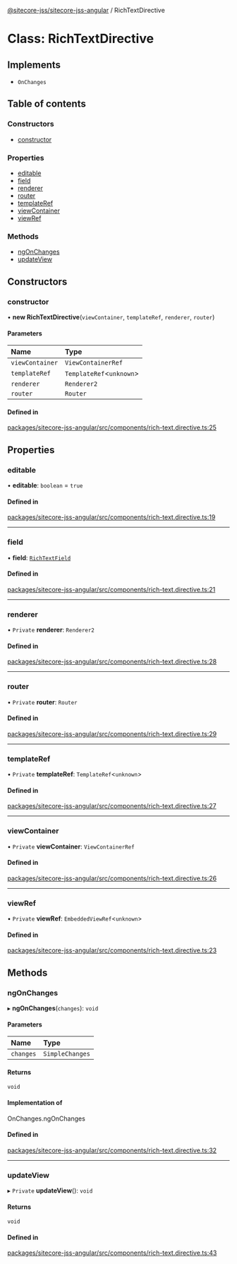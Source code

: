 [@sitecore-jss/sitecore-jss-angular](../README.md) / RichTextDirective

# Class: RichTextDirective

## Implements

- `OnChanges`

## Table of contents

### Constructors

- [constructor](RichTextDirective.md#constructor)

### Properties

- [editable](RichTextDirective.md#editable)
- [field](RichTextDirective.md#field)
- [renderer](RichTextDirective.md#renderer)
- [router](RichTextDirective.md#router)
- [templateRef](RichTextDirective.md#templateref)
- [viewContainer](RichTextDirective.md#viewcontainer)
- [viewRef](RichTextDirective.md#viewref)

### Methods

- [ngOnChanges](RichTextDirective.md#ngonchanges)
- [updateView](RichTextDirective.md#updateview)

## Constructors

### constructor

• **new RichTextDirective**(`viewContainer`, `templateRef`, `renderer`, `router`)

#### Parameters

| Name | Type |
| :------ | :------ |
| `viewContainer` | `ViewContainerRef` |
| `templateRef` | `TemplateRef`\<`unknown`\> |
| `renderer` | `Renderer2` |
| `router` | `Router` |

#### Defined in

[packages/sitecore-jss-angular/src/components/rich-text.directive.ts:25](https://github.com/Sitecore/jss/blob/05849806a/packages/sitecore-jss-angular/src/components/rich-text.directive.ts#L25)

## Properties

### editable

• **editable**: `boolean` = `true`

#### Defined in

[packages/sitecore-jss-angular/src/components/rich-text.directive.ts:19](https://github.com/Sitecore/jss/blob/05849806a/packages/sitecore-jss-angular/src/components/rich-text.directive.ts#L19)

___

### field

• **field**: [`RichTextField`](../interfaces/RichTextField.md)

#### Defined in

[packages/sitecore-jss-angular/src/components/rich-text.directive.ts:21](https://github.com/Sitecore/jss/blob/05849806a/packages/sitecore-jss-angular/src/components/rich-text.directive.ts#L21)

___

### renderer

• `Private` **renderer**: `Renderer2`

#### Defined in

[packages/sitecore-jss-angular/src/components/rich-text.directive.ts:28](https://github.com/Sitecore/jss/blob/05849806a/packages/sitecore-jss-angular/src/components/rich-text.directive.ts#L28)

___

### router

• `Private` **router**: `Router`

#### Defined in

[packages/sitecore-jss-angular/src/components/rich-text.directive.ts:29](https://github.com/Sitecore/jss/blob/05849806a/packages/sitecore-jss-angular/src/components/rich-text.directive.ts#L29)

___

### templateRef

• `Private` **templateRef**: `TemplateRef`\<`unknown`\>

#### Defined in

[packages/sitecore-jss-angular/src/components/rich-text.directive.ts:27](https://github.com/Sitecore/jss/blob/05849806a/packages/sitecore-jss-angular/src/components/rich-text.directive.ts#L27)

___

### viewContainer

• `Private` **viewContainer**: `ViewContainerRef`

#### Defined in

[packages/sitecore-jss-angular/src/components/rich-text.directive.ts:26](https://github.com/Sitecore/jss/blob/05849806a/packages/sitecore-jss-angular/src/components/rich-text.directive.ts#L26)

___

### viewRef

• `Private` **viewRef**: `EmbeddedViewRef`\<`unknown`\>

#### Defined in

[packages/sitecore-jss-angular/src/components/rich-text.directive.ts:23](https://github.com/Sitecore/jss/blob/05849806a/packages/sitecore-jss-angular/src/components/rich-text.directive.ts#L23)

## Methods

### ngOnChanges

▸ **ngOnChanges**(`changes`): `void`

#### Parameters

| Name | Type |
| :------ | :------ |
| `changes` | `SimpleChanges` |

#### Returns

`void`

#### Implementation of

OnChanges.ngOnChanges

#### Defined in

[packages/sitecore-jss-angular/src/components/rich-text.directive.ts:32](https://github.com/Sitecore/jss/blob/05849806a/packages/sitecore-jss-angular/src/components/rich-text.directive.ts#L32)

___

### updateView

▸ `Private` **updateView**(): `void`

#### Returns

`void`

#### Defined in

[packages/sitecore-jss-angular/src/components/rich-text.directive.ts:43](https://github.com/Sitecore/jss/blob/05849806a/packages/sitecore-jss-angular/src/components/rich-text.directive.ts#L43)
